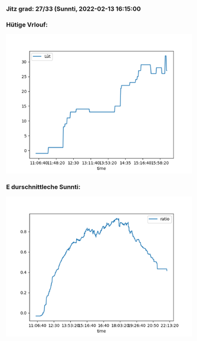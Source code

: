 ### Jitz grad: 27/33 (Sunnti, 2022-02-13 16:15:00

### Hütige Vrlouf:
![Graph](Today.png)

### E durschnittleche Sunnti:
![Graph](Sunnti.png)